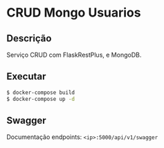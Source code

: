 # CRUD Mongo Usuarios

## Descrição
Serviço CRUD com FlaskRestPlus, e MongoDB.

## Executar

```sh
$ docker-compose build
$ docker-compose up -d
```


## Swagger
Documentação endpoints: `<ip>:5000/api/v1/swagger`